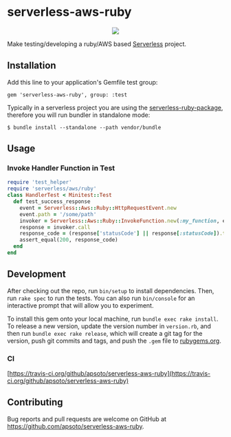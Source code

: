 # serverless-aws-ruby

<p align="center">
    <a href="https://travis-ci.org/apsoto/serverless-aws-ruby.svg?branch=develop" alt="Build Status">
        <img src="https://travis-ci.org/apsoto/serverless-aws-ruby.svg?branch=develop" />
    </a>
</p>

Make testing/developing a ruby/AWS based [Serverless](https://www.serverless.com/) project.  

## Installation

Add this line to your application's Gemfile test group:

    gem 'serverless-aws-ruby', group: :test

Typically in a serverless project you are using the [serverless-ruby-package](https://www.npmjs.com/package/serverless-ruby-package), therefore you will run bundler in standalone mode:

    $ bundle install --standalone --path vendor/bundle

## Usage

### Invoke Handler Function in Test

```ruby
require 'test_helper'
require 'serverless/aws/ruby'
class HandlerTest < Minitest::Test
  def test_success_response
    event = Serverless::Aws::Ruby::HttpRequestEvent.new
    event.path = '/some/path'
    invoker = Serverless::Aws::Ruby::InvokeFunction.new(:my_function, event.to_h)
    response = invoker.call
    response_code = (response['statusCode'] || response[:statusCode]).to_i
    assert_equal(200, response_code)
  end
end
```

## Development

After checking out the repo, run `bin/setup` to install dependencies. Then, run `rake spec` to run the tests. You can also run `bin/console` for an interactive prompt that will allow you to experiment.

To install this gem onto your local machine, run `bundle exec rake install`. To release a new version, update the version number in `version.rb`, and then run `bundle exec rake release`, which will create a git tag for the version, push git commits and tags, and push the `.gem` file to [rubygems.org](https://rubygems.org).

### CI

[https://travis-ci.org/github/apsoto/serverless-aws-ruby](https://travis-ci.org/github/apsoto/serverless-aws-ruby)

## Contributing

Bug reports and pull requests are welcome on GitHub at https://github.com/apsoto/serverless-aws-ruby.

